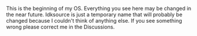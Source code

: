 This is the beginning of my OS.
Everything you see here may be changed in the near future.
Idksource is just a temporary name that will probably be changed because I couldn't think of anything else.
If you see something wrong please correct me in the Discussions.
